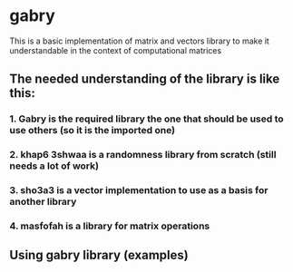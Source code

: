 # gabry
This is a basic implementation of matrix and vectors library to make it understandable in the context of computational matrices 

## The needed understanding of the library is like this: 

### 1. Gabry is the required library the one that should be used to use others (so it is the imported one) 
### 2. khap6 3shwaa is a randomness library from scratch (still needs a lot of work) 
### 3. sho3a3 is a vector implementation to use as a basis for another library 
### 4. masfofah is a library for matrix operations 


## Using gabry library (examples)




